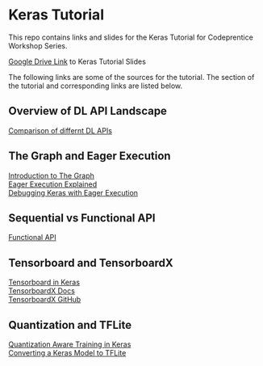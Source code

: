 # Keras Tutorial 
This repo contains links and slides for the Keras Tutorial for Codeprentice Workshop Series. 

[Google Drive Link](https://docs.google.com/presentation/d/1gmI9rmzNerUQMDgKq79r7PXvakBFIr4l3jXrFvINg70/edit?usp=sharing) to Keras Tutorial Slides

The following links are some of the sources for the tutorial. The section of the tutorial and corresponding links are listed below.

## Overview of DL API Landscape

[Comparison of differnt DL APIs](https://en.wikipedia.org/wiki/Comparison_of_deep-learning_software)

## The Graph and Eager Execution

[Introduction to The Graph](https://www.tensorflow.org/guide/intro_to_graphs)  
[Eager Execution Explained](https://www.tensorflow.org/guide/eager)  
[Debugging Keras with Eager Execution](https://keras.io/examples/keras_recipes/debugging_tips/#tip-3-to-debug-what-happens-during-fit-use-runeagerlytrue)  

## Sequential vs Functional API

[Functional API](https://keras.io/guides/functional_api/)

## Tensorboard and TensorboardX

[Tensorboard in Keras](https://keras.io/api/callbacks/tensorboard/)  
[TensorboardX Docs](https://tensorboardx.readthedocs.io/en/latest/tensorboard.html)  
[TensorboardX GitHub](https://github.com/lanpa/tensorboardX)  

## Quantization and TFLite

[Quantization Aware Training in Keras](https://www.tensorflow.org/model_optimization/guide/quantization/training_example)  
[Converting a Keras Model to TFLite](https://www.tensorflow.org/lite/convert#convert_a_keras_model_)  
